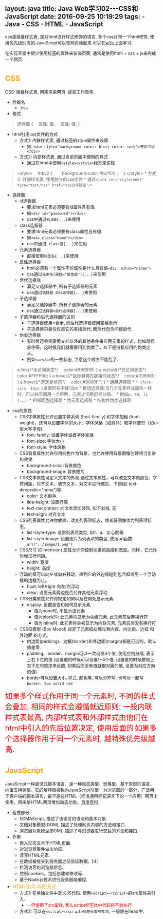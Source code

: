 layout: java
title: Java Web学习02---CSS和JavaScript
date: 2016-09-25 10:19:29
tags:
    - Java
    - CSS
    - HTML
    - JavaScript
---
css是层叠样式表, 是对html进行样式修饰的语言, 多个css对同一个html修饰, 使用优先级别高的.JavaScript可以使网页动起来.可以在[w3c](http://www.w3school.com.cn/)上面学习.
<!--more-->
在实际开发中很少使用标签的属性来装饰页面, 通常是使用html + css + js来完成一个网页.

# <font size=5 color=orange>CSS</font>
CSS: 层叠样式表, 用来渲染网页, 提高工作效率.
* 后缀名
    * .css
* 格式
>   选择器 {
    &emsp;属性: 值;
    &emsp;属性: 值;
    }
* html引用css文件的方式
    * 方式1: 内联样式表, 通过标签的style属性来设置
        * 如: `<div style="background-color: blue; color: red;">天佑中华</div>`
    * 方式2: 内部样式表, 通过当前页面中使用的样式
        * 通过在html中使用`<style></style>`标签来实现
>   <style&gt;
    &emsp;#div2 {
    &emsp;&emsp;background-color:#bcff00 ;
    &emsp;}
    </style&gt;
    * 方式3: 外部样式表, 使用独立的css文件
        * 通过`<link rel="stylesheet" type="text/css" href="css文件路径"/>`

* 选择器
    * id选择器
        * 要求html元素必须要有id属性且有值.
        * 如`<div id="password"></div>`
        * css中通过`#id值{...}`来使用
    * class选择器
        * 要求html元素必须要有class属性且有值.
        * 如`<div class="name"></div>`
        * css中通过`.class值{...}`来使用
    * 元素选择器
        * 直接使用`标签名{...}`来使用
    * 属性选择器
        * html必须有一个属性不论属性是什么且有值`<div  nihao="nihao">`
        * css通过`元素名[属性="属性值"]{...}`来使用
    * 后代选择器
        * 满足父选择器中, 所有子选择器的元素
        * css通过`选择器 后代选择器{...}`来使用
    * 子选择器
        * 满足父选择器中, 所有子选择器的元素
        * css通过`选择器>后代选择器{...}`来使用
    * 子选择器和后代选择器的区别
        * 子选择器使用>表示, 而后代选择器使用空格表示
        * 子选择器只是仅仅是它的直接后代, 而后代包含间接后代.
    * 伪类选择器
        * 有时候还会需要用文档以外的其他条件来应用元素的样式，比如鼠标悬停等。这时候我们就需要用到伪类了。以下是链接应用的伪类定义。
        * 例如`<a></a>`的一些状态, 注意这个顺序不能乱了.
>   a:link{/\*未访问状态\*/
&emsp;color:#999999;
}
a:visited{/\*已访问状态\*/
&emsp;color:#FFFF00;
}
a:hover{/\*鼠标悬停在链接时状态\*/
&emsp;color:#006600;
}
a:hover{/\*选定是状态\*/
&emsp;color:#0000FF;
}
    * 通用选择器 
        * `* {font-size: 12px;}`设置所有字体12px
    * 群组选择器:当几个元素样式属性一样时，可以共同调用一个声明，元素之间用逗号分隔。
        * 例如`p, td, li {...}`
    * 相邻同胞选择器
    * 伪元素选择器
    * 结构性伪类选择器
* css的属性
    * CSS字体属性允许设置字体系列 (font-family) 和字体加粗 (font-weight)，还可以设置字体的大小、字体风格（如斜体）和字体变形（如小型大写字母).
        * font-family: 设置字体或者字体家族
        * font-size: 字体大小
        * font-style: 字体风格
    * CSS背景属性允许应用纯色作为背景，也允许使用背景图像创建相当复杂的效果.
        * background-color:背景颜色 
        * background-image: 背景图片
    * CSS文本属性可定义文本的外观.通过文本属性，可以改变文本的颜色、字符间距，对齐文本，装饰文本，对文本进行缩进、下划线( text-decoratio="none")等.
        * color: 文本颜色
        * line-height: 设置行高
        * text-decoration: 向文本添加装饰, 如下划线, 无
        * text-align: 对齐文本
    * CSS列表属性允许你放置、改变列表项标志，或者将图像作为列表项标志。
        * list-style-type: 设置列表项类型, 如1、a、实心圆等
        * list-style-image: 设置图片为列表项的类型, 使用url函数`url("../image/1.png")`
    *   CSS尺寸 (Dimension) 属性允许你控制元素的高度和宽度。同样，它允许你增加行间距。
        * width: 宽度
        * height: 高度
    * 浮动的框可以向左或向右移动，直到它的外边缘碰到包含框或另一个浮动框的边框为止。
        * float; left/right 向左/右浮动
        * clear: 设置元素两边是否允许其他元素浮动
    * CSS分类属性允许你规定如何以及在何处显示元素.
        * display: 设置是否和如何显示元素, 
            * 值为none时, 不显示该元素
            * 值为block时: 此元素将显示为块级元素, 此元素前后带换行符
            * 值为inline时: 此元素将会被显示为内联元素, 元素前后没有换行符
    * CSS框模型 (Box Model) 规定了元素框处理元素内容、内边距、边框 和 外边距 的方式。
        * 内边距(padding)、边框(border)和外边距(margin)都是可选的，默认值是零.
        * padding、border、margin可以一次设置4个值, 使用空格分隔,  表示上右下左的值.(设置值的时候可以设置1~4个值, 设置值的时候按照上右下左的顺序来设置, 如果后面没有值就取对面的值, 设置为对应方向的值).
        * border可以设置大小, 样式, 颜色等, 可以分开写, 也可以一起写`border: 5px solid red`

<font size=5 color=red>如果多个样式作用于同一个元素时, 不同的样式会叠加, 相同的样式会遵循就近原则: 一般内联样式表最高, 内部样式表和外部样式由他们在html中引入的先后位置决定, 使用后面的</font>
<font size=5 color=red>如果多个选择器作用于同一个元素时, 越特殊优先级越高.</font>




# <font size=5 color=orange>JavaScript</font>
JavaScript一种直译式脚本语言，是一种动态类型、弱类型、基于原型的语言，内置支持类型。它的解释器被称为JavaScript引擎，为浏览器的一部分，广泛用于客户端的脚本语言，最早是在HTML（标准通用标记语言下的一个应用）网页上使用，用来给HTML网页增加动态功能。[百度百科](http://baike.baidu.com/item/javascript)
* 组成部分
    * ECMAScript, 描述了该语言的语法和基本对象.
    * 文档对象模型(DOM), 描述了处理网页内容的方法和接口.
    * 浏览器对象模型(BOM), 描述了与浏览器进行交互的方法和接口.
* 作用
    * 嵌入动态文本于HTML页面.
    * 对浏览器事件做出响应. 
    * 读写HTML元素.
    * 在数据被提交到服务器之前验证数据。[4] 
    * 检测访客的浏览器信息.
    * 控制cookies，包括创建和修改等.
    * 基于Node.js技术进行服务器端编程.
* <font size=3 color=orange>HTML引入JS的方式</font>
    * 方式1: 在单独文件中定义JS代码. 使用`<script></script>`的src属性来引入.
        * <font color=red>一但使用了src属性, 那么script标签体中代码将不会执行</font>
    * 方式2: 可以在`<script></script>标签里面书写JS`, 一般放在head中.
    >   <script type="text/javascript"&gt;
    //JScode
    </script&gt;
* <font size=3 color=orange>EMCAScript里面的语法</font>
    * 区分大小写
        * 与 Java 一样，变量、函数名、运算符以及其他一切东西都是区分大小写的。
        * var Test;和var test;是完全两个变量
    * 变量是弱类型的
        * 与 Java 和 C 不同，ECMAScript 中的变量无特定的类型，定义变量时只用 var 运算符，可以将它初始化为任意值, 可以随时改变变量所存数据的类型(但是尽量避免这样做).
    * 每行结尾的分号可有可无
        * 最好的代码编写习惯是总加入分号，因为没有分号，有些浏览器就不能正确运行.
    * 注释与 Java、C 和 PHP 语言的注释相同
        * 单行注释使用 //
        * 多行注释使用/\* 注释部分 \*/
    * 括号表示代码块, 使用{}括起来
        * 例如
        > if (test1 == "red") {
            &emsp;test1 = "blue";
            &emsp;alert(test1);
            }
* <font size=3 color=orange>EMCAScript里面的变量</font>
    * 声明
        * 使用var 声明, 无需明确的类型声明.
            > var text = 123;
        * <font size=3 color=red>var也可以省略, 此时会自动创建一个全局变量,初始化为指定值. 但是不推荐这么做, 这样不利于变量的跟踪.</font>
            >   title = "你好么?";
            alert(title); 
        * 可以先声明, 再赋值
            > var text;  text = 123;
        * 一个var可以声明多个变量, 并且可以是不同类型
            > var test = "hi", age = 25;
        * <font size=3 color=red>使用变量是可以改变存放数据的类型, 但是不推荐这么做.</font>
            > var text = "hello";
            text = 25;
    * 命名
        * 第一个字符必须是字母、下划线（_）或美元符号（$）
        * 余下的字符可以是下划线、美元符号或任何字母或数字字符
        * 在开发中还遵守其他命名规则
            * Camel 标记法: 首字母是小写的，接下来的字母都以大写字符开头.
            * Pascal 标记法: 首字母是大写的，接下来的字母都以大写字符开头.
            * 匈牙利类型标记法: 在以 Pascal 标记法命名的变量前附加一个小写字母（或小写字母序列），说明该变量的类型.
* EMCAScript关键字
    * 关键字是保留的，不能用作变量名或函数名.下面是ECMA-262的一些关键字. 
    * break、case、catch、continue、default、delete、do、else、finally、for、function、if、in、instanceof、new、return、switch、this、throw、try、typeof、var、void、while、with
* EMCAScript保留字
    * 留字在某种意思上是为将来的关键字而保留的单词。因此保留字不能被用作变量名或函数名.下面是ECMA-262的一些保留字.
    * abstract、boolean、byte、char、class、const、debugger、double、enum、export、extends、final、float、goto、implements、import、int、interface、long、native、package、private、protected、public、short、static、super、synchronized、throws、transient、volatile 
* <font size=3 color=orange>EMCAScript里面的数据类型</font>
    * 原始类型
        * 存储在栈（stack）中的简单数据段，也就是说，它们的值直接存储在变量访问的位置。
        * ECMAScript 有 5 种原始类型(primitive type)，即 Undefined(未初始化)、Null(空)、Boolean(布尔)、Number(数字) 和 String(字符串. 使用单/双引号括起来的都是).
        * 通过<font size=3 color=red>typeof</font>运算符可以判断一个值或者变量是否属于原始类型.
            >   var sTemp = "test string";
            alert (typeof sTemp);    //输出 "string"
            alert (typeof 86);    //输出 "number"
        * undefined - 如果变量是 Undefined 类型的
            &emsp;boolean - 如果变量是 Boolean 类型的
            &emsp;number - 如果变量是 Number 类型的
            &emsp;string - 如果变量是 String 类型的
            &emsp;object - 如果变量是一种引用类型或 Null 类型的, 现在，null 被认为是对象的占位符.
        * <font color=orange>原始类型中的String、Boolen、Number都是伪对象, 可以调用String对象里面的方法.</font>
    * 引用类型
        * 存储在堆（heap）中的对象，也就是说，存储在变量处的值是一个指针（point），指向存储对象的内存处。
        * var o = new Object(); 这种语法与 Java 语言的相似，不过当有不止一个参数时，ECMAScript 要求使用括号。如果没有参数，如以下代码所示，括号可以省略var o = new Object;<font size=4 color=red>尽管括号不是必需的，但是为了避免混乱，最好使用括号.</fong>
        * <font color=orange>Object 对象</font>, ECMAScript 中的所有对象都由这个对象继承而来.
            * Object 对象具有下列属性：
                * constructor 对创建对象的函数的引用（指针）。对于 Object 对象，该指针指向原始的 Object() 函数。
                * Prototype 对该对象的对象原型的引用。对于所有的对象，它默认返回 Object 对象的一个实例。
            * Object 对象还具有几个方法：
                * hasOwnProperty(property) 判断对象是否有某个特定的属性。必须用字符串指定该属性。（例如，o.hasOwnProperty("name")）
                * IsPrototypeOf(object) 判断该对象是否为另一个对象的原型。
                * PropertyIsEnumerable 判断给定的属性是否可以用 for...in 语句进行枚举。
                * ToString() 返回对象的原始字符串表示。对于 Object 对象，ECMA-262 没有定义这个值，所以不同的 ECMAScript 实现具有不同的值。
                * ValueOf() 返回最适合该对象的原始值。对于许多对象，该方法返回的值都与 ToString() 的返回值相同。
        * <font color=orange>Boolean 对象</font>, 是Boolean 原始类型的引用类型
            * Boolean 对象将覆盖 Object 对象的 ValueOf() 方法，返回原始值，即 true 和 false。ToString() 方法也会被覆盖，返回字符串 "true" 或 "false"
            * 最好还是使用 Boolean 原始值，避免发生Boolen对象和Boolen原始值比较时出现错误.
            >   var oFalseObject = new Boolean(false);
            var bResult = oFalseObject && true;	//输出 true
        * <font color=orange>Number 对象</font>
            * toFixed() 方法返回的是具有指定位数小数的数字的字符串表示
            >   var oNumberObject = new Number(68);
            alert(oNumberObject.toFixed(2));  //输出 "68.00"
            * toExponential() 方法返回的是用科学计数法表示的数字的字符串形式
            >   var oNumberObject = new Number(68);
            alert(oNumberObject.toExponential(1));  //输出 "6.8e+1"
            * toPrecision() 方法根据最有意义的形式来返回数字的预定形式或指数形式。
            >   var oNumberObject = new Number(68);
            alert(oNumberObject.toPrecision(1));  //输出 "7e+1"
            * toFixed()、toExponential() 和 toPrecision() 方法都会进行舍入操作，以便用正确的小数位数正确地表示一个数。
            * 与 Boolean 对象相似，Number 对象也很重要，不过应该少用这种对象，以避免潜在的问题。只要可能，都使用数字的原始表示法。
        * <font color=orange>String 对象</font>
            * 常用属性
                * length 字符串长度
            * 常用方法
                * charAt()	返回在指定位置的字符。
                * charCodeAt()	返回在指定的位置的字符的 Unicode 编码。
                * concat()	连接字符串。
                * indexOf()	检索字符串。
                * lastIndexOf()	从后向前搜索字符串。
                * link()	将字符串显示为链接。
                * localeCompare()	用本地特定的顺序来比较两个字符串。
                * match()	找到一个或多个正在表达式的匹配。
                * replace()	替换与正则表达式匹配的子串。
                * search()	检索与正则表达式相匹配的值。
                * slice()	提取字符串的片断，并在新的字符串中返回被提取的部分。
                * split() 切个字符串, 返回字符串数组
                * substr()	从起始索引号提取字符串中指定数目的字符.
                * substring()	提取字符串中两个指定的索引号之间的字符。
                *  toLocaleLowerCase()	把字符串转换为小写。	
                * toLocaleUpperCase()	把字符串转换为大写。	
                * toLowerCase()	把字符串转换为小写。	
                * toUpperCase()	把字符串转换为大写。
        * <font color=orange>Array 对象</font>用于在单个的变量中存储多个值, 数组是可变的, 可以存放任意值.
            * 创建 Array 对象的语法：
            >   var arr1 = new Array();//长度为0
            var arr2 = new Array(size); //指定长度
            var arr3 = new Array(element0, element0, ..., elementn);//指定元素
            var arr4 = ["a", "b", "c"];//非官方写法
            * 常用属性
                * length	设置或返回数组中元素的数目。
                * 访问大于或者等于它长度的会是undefined
            * 常用方法
                * pop() 删除最后一个
                * push() 在末尾插入一个
                * shift() 删除第一个
                * unshift() 插入到首位
                * join() 打印数组
                * concat() 链接两个或更多的数组,并返回结果
                * sort() 对数组进行排序
                * reverse() 对数组进行反转
        * <font color=orange>Date 对象</font>, 用于处理日期和时间
            * 常用方法
                * getTime()	返回 1970 年 1 月 1 日至今的毫秒数。
                * parse()	返回1970年1月1日午夜到指定日期（字符串）的毫秒数。
                * setTime()	以毫秒设置 Date 对象。
                * toLocaleString()	根据本地时间格式，把 Date 对象转换为字符串。
        * <font color=orange>Math 对象</font>, 用于执行数学任务
            * 常用属性
                * PI 
                * E 
            * 常用方法
                * ceil(x)	对数进行上舍入。
                * floor(x)	对数进行下舍入。
                * abs(x)	返回数的绝对值。
                * max(x,y)	返回 x 和 y 中的最高值。	
                * min(x,y)	返回 x 和 y 中的最低值。
                * random()	返回 0 ~ 1 之间的随机数。
                * round(x)	把数四舍五入为最接近的整数。
        * <font color=orange>RegExp 对象</font>, 表示正则表达式，它是对字符串执行模式匹配的强大工具。
            * 直接量语法
            >   /pattern/attributes
            //注意不需要带引号(单引号、双引号)
            * 创建 RegExp 对象的语法：
            >   new RegExp(pattern, attributes);
            //参数 pattern 是一个字符串，指定了正则表达式的模式或其他正则表达式。
            //参数 attributes 是一个可选的字符串，包含属性 "g"、"i" 和 "m"，分别用于指定全局匹配、区分大小写的匹配和多行匹配。ECMAScript 标准化之前，不支持 m 属性。如果 pattern 是正则表达式，而不是字符串，则必须省略该参数
            * RegExp 对象方法
                * test	检索字符串中指定的值。返回 true 或 false。
                * exec	检索字符串中指定的值。返回找到的值，并确定其位置。
            * 支持正则表达式的 String 对象的方法
                * search	检索与正则表达式相匹配的值。
                * match	找到一个或多个正则表达式的匹配。
                * replace	替换与正则表达式匹配的子串。'
                * split	把字符串分割为字符串数组。
            * 网上整理的:[正则表达式](http://114.xixik.com/regex/)
        * <font color=orange>全局函数</font>, 全局属性和函数可用于所有内建的 JavaScript 对象。
            * 常用方法
                * decodeURI()	解码某个编码的 URI。
                * encodeURI()	把字符串编码为 URI。
                * isFinite()	检查某个值是否为有穷大的数。
                * isNaN()	检查某个值是否是数字。
                * Number()	把对象的值转换为数字。
                * parseFloat()	解析一个字符串并返回一个浮点数。
                * parseInt()	解析一个字符串并返回一个整数。
                * <font color=red>eval()	计算 JavaScript 字符串，并把它作为脚本代码来执行。</font>
                * String()	把对象的值转换为字符串。
* <font size=3 color=orange>ECMAScript 类型转换</font>
    * 转换成字符串
        * Boolean 值、Number值和字符串的原始值都有toString() 方法, 会把对应的值转为字符串.
            * Boolen类型
                * >   var bFound = false;
                alert(bFound.toString());	//输出 "false"
            * Number类型toString() 方法比较特殊，它有两种模式，即默认模式和基模式。
                * 默认模式:无论最初采用什么表示法声明数字，Number 类型的 toString() 方法返回的都是数字的十进制表示。因此，以八进制或十六进制字面量形式声明的数字输出的都是十进制形式的。
                    >   var iNum1 = 10;
                    var iNum2 = 10.0;
                    alert(iNum1.toString());	//输出 "10"
                    alert(iNum2.toString());	//输出 "10"
                * 基模式:可以用不同的基输出数字，例如二进制的基是 2，八进制的基是 8，十六进制的基是 16
                    >   var iNum = 10;
                    alert(iNum1.toString(2));	//输出 "1010"
                    alert(iNum1.toString(8));	//输出 "12"
                    alert(iNum1.toString(16));	//输出 "A"
                    //对数字调用 toString(10) 与调用 toString() 相同，它们返回的都是该数字的十进制形式。
        * 转换成数字
            * 只有对 String 类型调用这些方法，它们才能正确运行；对其他类型返回的都是 NaN。
            * ECMAScript 提供了两种把非数字的原始值转换成数字的方法，即 parseInt() 和 parseFloat()。前者把值转换成整数，后者把值转换成浮点数
                * parseInt()
                    * <font color=orange>parseInt() 方法首先查看位置 0 处的字符，判断它是否是个有效数字；如果不是，该方法将返回 NaN，不再继续执行其他操作。但如果该字符是有效数字，该方法将查看位置 1 处的字符，进行同样的测试。这一过程将持续到发现非有效数字的字符为止，此时 parseInt() 将把该字符之前的字符串转换成数字。
                        例如，如果要把字符串 "12345red" 转换成整数，那么 parseInt() 将返回 12345，因为当它检查到字符 r 时，就会停止检测过程。</font>
                    * <font color=orange>字符串中包含的数字字面量会被正确转换为数字，比如 "0xA" 会被正确转换为数字 10。不过，字符串 "22.5" 将被转换成 22，因为对于整数来说，小数点是无效字符。</font>
                        >   ar iNum1 = parseInt("12345red");	//返回 12345
                        var iNum1 = parseInt("0xA");	//返回 10
                        var iNum1 = parseInt("56.9");	//返回 56
                        var iNum1 = parseInt("red");	//返回 NaN
                    * parseInt() 方法还有基模式，可以把二进制、八进制、十六进制或其他任何进制的字符串转换成整数
                        >   var iNum1 = parseInt("AF", 16);	//返回 175
                        var iNum1 = parseInt("10", 2);	//返回 2
                        var iNum2 = parseInt("10", 8);	//返回 8
                        var iNum3 = parseInt("10", 10);	//返回 10
                    * 十进制中前面包含了0,  那么默认得到8进制数的值.
                        > var iNum1 = parseInt("010");	//返回 8
                        var iNum2 = parseInt("010", 8);	//返回 8
                        var iNum3 = parseInt("010", 10);	//返回 10
                * parseFloat()
                    * parseFloat() 方法与 parseInt() 方法的处理方式相似，从位置 0 开始查看每个字符，直到找到第一个非有效的字符为止，然后把该字符之前的字符串转换成整数。
                        不过，对于这个方法来说，第一个出现的小数点是有效字符。如果有两个小数点，第二个小数点将被看作无效的。parseFloat() 会把这个小数点之前的字符转换成数字。这意味着字符串 "11.22.33" 将被解析成 11.22。
                        使用 parseFloat() 方法的另一不同之处在于，字符串必须以十进制形式表示浮点数，而不是用八进制或十六进制。该方法会忽略前导 0，所以八进制数 0102 将被解析为 102。对于十六进制数 0xA，该方法将返回 NaN，因为在浮点数中，x 不是有效字符。
                    * parseFloat() 方法也没有基模式。
                        >   var fNum1 = parseFloat("12345red");	//返回 12345
                        var fNum2 = parseFloat("0xA");	//返回 NaN
                        var fNum3 = parseFloat("11.2");	//返回 11.2
                        var fNum4 = parseFloat("11.22.33");	//返回 11.22
                        var fNum5 = parseFloat("0102");	//返回 102
                        var fNum1 = parseFloat("red");	//返回 NaN
        * 强制类型转换
            * 可以使用强制类型转换（type casting）来处理转换值的类型。使用强制类型转换可以访问特定的值，即使它是另一种类型的。
            * ECMAScript 中可用的 3 种强制类型转换如下：
                * Boolean(value) - 把给定的值转换成 Boolean 型；
                    * 当要转换的值是至少有一个字符的字符串、非 0 数字或对象时，Boolean() 函数将返回 true。如果该值是空字符串、数字 0、undefined 或 null，它将返回 false
                        >   var b1 = Boolean("");		//false - 空字符串
                        var b2 = Boolean("hello");		//true - 非空字符串
                        var b1 = Boolean(50);		//true - 非零数字
                        var b1 = Boolean(null);		//false - null
                        var b1 = Boolean(0);		//false - 零
                        var b1 = Boolean(new object());	//true - 对象
                *  String(value) - 把给定的值转换成字符串；
                    * <font color=orange>强制转换成字符串和调用 toString() 方法的唯一不同之处在于，对 null 和 undefined 值强制类型转换可以生成字符串而不引发错误：</font>
                    >   var s1 = String(null);	//"null"
                    var oNull = null;
                    var s2 = oNull.toString();	//会引发错误
                * Number(value) - 把给定的值转换成数字（可以是整数或浮点数）；
                    * Number() 函数的强制类型转换与 parseInt() 和 parseFloat() 方法的处理方式相似，只是它转换的是整个值，而不是部分值。
                    * 1.2.3 使用parseInt() 和 parseFloat() 分别得到1和1.2,  而使用Number("1.2.3")将返回 NaN，因为整个字符串值不能转换成数字.
                    
|用法|结果|
|:---:|:---:|
|Number(false)|0|
|Number(true)|1|
|Number(undefined)|NaN|
|Number(null)|0|
|Number("1.2")|1.2|
|Number("12")	|12|
|Number("1.2.3")|NaN|
|Number(new object())|NaN|
|Number(50)|50|

* <font size=3 color=orange>ECMAScript 运算符</font>
    * instanceof 运算符
        * 在使用 typeof 运算符时采用引用类型存储值会出现一个问题，无论引用的是什么类型的对象，它都返回 "object"。ECMAScript 引入了另一个 Java 运算符 instanceof 来解决这个问题。
        * instanceof 运算符与 typeof 运算符相似，用于识别正在处理的对象的类型。与 typeof 方法不同的是，instanceof 方法要求开发者明确地确认对象为某特定类型。
        >   var oStringObject = new String("hello world");
        alert(oStringObject instanceof String);	//输出 "true"
    * 一元运算符
        * <font color=orange>delete</font>
            * delete运算符: 删除对以前定义的对象属性或方法的引用.
            > var o = new Object;
            o.name = "David";
            alert(o.name);	//输出 "David"
            delete o.name;
            alert(o.name);	//输出 "undefined"
            * delete 运算符不能删除开发者未定义的属性和方法
                > 例如: delete o.toString;
        * <font color=orange>void</font> 
            * void运算符: 对任何值返回 undefined.
            * 没有返回值的函数真正返回的都是 undefined。
            >   从 HTML 的 <a&gt;元素调用 JavaScript 函数时。要正确做到这一点，函数不能返回有效值，否则浏览器将清空页面，只显示函数的结果。例如: <a href="javascript:window.open('about:blank')"&gt;Click me</a&gt;显示object.要避免这种效果，可以用 void 运算符调用 window.open() 函数：<a href="javascript:void(window.open('about:blank'))"&gt;Click me</a&gt;这使 window.open() 调用返回 undefined，它不是有效值，不会显示在浏览器窗口中。
        * 前增量++/前减量--运算符、后增量++/后减量--运算符
            * 直接从 C（和 Java）借用的两个运算符是前增量运算符和前减量运算符。
            * 单独使用时结果会自增/自减, 当参与运算时, 在前就先自增/自减, 取运算后的值. 在后就先取值, 然后再自增/自减.
            >   var num = 10;
            num++;
            alert(num); //11
            alert(num++); //11
            alert(num); //12
            alert(++num); //13
            alert(num) //13
        * 一元+和一元-
            * 一元 + 对于数字无本质影响
            * 一元 + 会对字符串产生影响, 会把字符串类型变为number类型.当一元加法运算符对字符串进行操作时，它计算字符串的方式与 parseInt() 相似，主要的不同是只有对以 "0x" 开头的字符串（表示十六进制数字），一元运算符才能把它转换成十进制的值。因此，用一元加法转换 "010"，得到的总是 10，而 "0xB" 将被转换成 11。
                >   var sNum = "20";
                alert(typeof sNum);	//输出 "string"
                var iNum = +sNum;
                alert(typeof iNum);	//输出 "number"
            * 一元 - 和 一元 + 对字符串的影响类似, 同时会对值取负.
    * 位运算符
        * ~(not非) 一个数的二进制每位取反
        * &(and与) 无符号右移运算两个数的二进制数同一个位置的两个数位都为1才为1
        * |(or或) 两个数的二进制数同一个位置的两个数位都为0才为0
        * ^(XOR异或) 两个数的二进制数同一个位置的两个数位相同为0, 否则为1.
        * <<(左移运算符)
            * 它把数字中的所有数位向左移动指定的数量。例如，把数字 2（等于二进制中的 10）左移 5 位，结果为 64（等于二进制中的 1000000）
            * 在左移数位时，数字右边多出 5 个空位。左移运算用 0 填充这些空位
            * 左移运算保留数字的符号位。例如，如果把 -2 左移 5 位，得到的是 -64，而不是 64。
        * &gt;&gt;(有符号右移运算)
            * 移动数位后会造成空位。这次，空位位于数字的左侧，但位于符号位之后。ECMAScript 用符号位的值填充这些空位，创建完整的数字.
        * &gt;&gt;&gt;(无符号右移运算)
            * 对于正数，无符号右移运算的结果与有符号右移运算一样
            * 负数的无符号右移运算得到的总是一个非常大的数字.
    * 逻辑运算符
        * && 逻辑与
            * 当两边都是boolen类型, 都为true才为true, 否则为false
            * <font color=orange>如果一个运算数是对象，另一个是 Boolean 值，返回该对象。
                &emsp;如果两个运算数都是对象，返回第二个对象。
                &emsp;如果某个运算数是 null，返回 null。
                &emsp;如果某个运算数是 NaN，返回 NaN。
                &emsp;如果某个运算数是 undefined，发生错误。</font>
        * || 逻辑或
            * 当两边都是boolen类型, 都为false才为false
            * <font color=orange>如果一个运算数是对象，另一个是 Boolean 值，返回该对象。
                &emsp;如果两个运算数都是对象，返回第一个对象。
                &emsp;如果某个运算数是 null，返回 null。
                &emsp;如果某个运算数是 NaN，返回 NaN。
                &emsp;如果某个运算数是 undefined，发生错误。</font>
        * ! 逻辑非
            * <font color=orange>如果运算数是对象，返回 false
            &emsp;如果运算数是数字 0，返回 true
            &emsp;如果运算数是 0 以外的任何数字，返回 false
            &emsp;如果运算数是 null，返回 true
            &emsp;如果运算数是 NaN，返回 true
            &emsp;如果运算数是 undefined，发生错误。</font>
        * || 和 && 都会出现和Java中的"短路现象"
    * 乘性运算符
        * \*用于两数相乘
            >   var iResult = 12 * 34
            
            * 处理特殊值时
            >   如果结果太大或太小，那么生成的结果是 Infinity 或 -Infinity。
            如果某个运算数是 NaN，结果为 NaN。
            Infinity 乘以 0，结果为 NaN。
            Infinity 乘以 0 以外的任何数字，结果为 Infinity 或 -Infinity。
            Infinity 乘以 Infinity，结果为 Infinity。
        * /用第二个运算数除第一个运算数
            >   var iResult = 88 /11;
              
            * 处理特殊值时
            >   如果结果太大或太小，那么生成的结果是 Infinity 或 -Infinity。
            如果某个运算数是 NaN，结果为 NaN。
            Infinity 被 Infinity 除，结果为 NaN。
            Infinity 被任何数字除，结果为 Infinity。
            0 除一个任何非无穷大的数字，结果为 NaN。
            Infinity 被 0 以外的任何数字除，结果为 Infinity 或 -Infinity。
        * %求余运算符
            >   var iResult = 26%5; //等于 1
            
            * 处理特殊值时
            >   如果被除数是 Infinity，或除数是 0，结果为 NaN。
            Infinity 被 Infinity 除，结果为 NaN。
            如果除数是无穷大的数，结果为被除数。
            如果被除数为 0，结果为 0。
    * 加性运算符
        * \+ 加性运算符
        * 处理特殊值时
        >   某个运算数是 NaN，那么结果为 NaN。
        -Infinity 加 -Infinity，结果为 -Infinity。
        Infinity 加 -Infinity，结果为 NaN。
        +0 加 +0，结果为 +0。
        -0 加 +0，结果为 +0。
        -0 加 -0，结果为 -0。
        不过，如果某个运算数是字符串，那么采用下列规则：
        如果两个运算数都是字符串，把第二个字符串连接到第一个上。
        如果只有一个运算数是字符串，把另一个运算数转换成字符串，结果是两个字符串连接成的字符串。
    
        * \- 减法运算符
        >   某个运算数是 NaN，那么结果为 NaN。
        -Infinity 减 Infinity，结果为 NaN。
        -Infinity 减 -Infinity，结果为 NaN。
        Infinity 减 -Infinity，结果为 Infinity。
        -Infinity 减 Infinity，结果为 -Infinity。
        +0 减 +0，结果为 +0。
        -0 减 -0，结果为 -0。
        +0 减 -0，结果为 +0。
        某个运算符不是数字，那么结果为 NaN。
    * 关系运算符
        * \>(大于)、<(小于)、\>=(大于等于)、<=(小于大于), 都返回一个boolen类型
        * 常规比较方式, 比较两个Number类型 或者两个String类型
            * 都是Number类型时 根据值大小判断
            * 都是String类型时,  通过对应位置上面字符的数值来判断
            >   var bResult = "25" < "3";
            //两个运算数都是字符串，所以比较的是它们的字符代码（"2" 的字符代码是 50，"3" 的字符代码是 51）。
            alert(bResult);	//输出 "true"
        * 比较数字和字符串
            * 当比较数字和字符串形式的数字时, 会把字符串转为数值进行比较.
            >   var bResult = "25" < 3;
            //字符串 "25" 将被转换成数字 25，然后与数字 3 进行比较
            alert(bResult);	//输出 "false"
        * 字符串不能转换成数字时
        >   var bResult = "a" < 3;
            //a不能转为数字, 如果对它调用 parseInt() 方法，返回的是 NaN。根据规则，任何包含 NaN 的关系运算符都要返回 false，因此这段代码也输出 false：
            alert(bResult);

    * 条件运算符 表达式 : value1 ? value2
        >   var iMax = (iNum1 > iNum2) ? iNum1 : iNum2;
    * 赋值运算符
        * = 只是把等号右边的值赋予等号左边的变量。
        * 每种主要的算术运算以及其他几个运算都有复合赋值运算符
            >   乘法/赋值（*=）
            除法/赋值（/=）
            取模/赋值（%=）
            加法/赋值（+=）
            减法/赋值（-=）
            左移/赋值（<<=）
            有符号右移/赋值（>>=）
            无符号右移/赋值（>>>=）
    * 逗号运算符
        * 用逗号运算符可以在一条语句中执行多个运算。
        * 逗号运算符常用变量声明中。
            >   var iNum1 = 1, iNum = 2, iNum3 = 3;
    * 等性运算符
        * 全等号(===)和非全等号(!==)
            * 这两个运算符所做的与等号和非等号相同，只是它们在检查相等性前，不执行类型转换。
                >   ar sNum = "66";
                var iNum = 66;
                alert(sNum == iNum);	//输出 "true"
                alert(sNum === iNum);	//输出 "false"
        * 等号和非等号
            * ==等号 当且仅当两个运算数相等时，它返回 true
            * !=不等号 当且仅当两个运算数不相等时，它返回 true
            * 这两个运算符都会进行类型转换
            * 执行类型转换的规则
                >   如果一个运算数是 Boolean 值，在检查相等性之前，把它转换成数字值。false 转换成 0，true 为 1。
                如果一个运算数是字符串，另一个是数字，在检查相等性之前，要尝试把字符串转换成数字。
                如果一个运算数是对象，另一个是字符串，在检查相等性之前，要尝试把对象转换成字符串。
                如果一个运算数是对象，另一个是数字，在检查相等性之前，要尝试把对象转换成数字。
            * 运算符还遵守下列规则
                >   值 null 和 undefined 相等。
                在检查相等性时，不能把 null 和 undefined 转换成其他值。
                如果某个运算数是 NaN，等号将返回 false，非等号将返回 true。
                如果两个运算数都是对象，那么比较的是它们的引用值。如果两个运算数指向同一对象，那么等号返回 true，否则两个运算数不等。
                即使两个数都是 NaN，等号仍然返回 false，因为根据规则，NaN 不等于 NaN

|表达式|值|
|:---:|:---:|        
|null == undefined	|true|
|"NaN" == NaN	|false|
|5 == NaN	|false|
|NaN == NaN|	false|
|NaN != NaN	|true|
|false == 0	|true|
|true == 1|	true|
|true == 2	|false|
|undefined == 0	|false|
|null == 0|	false|
|"5" == 5|true|   

* <font size=3 color=orange>ECMAScript 语句</font>	
	* if语句， 和Java中一样
	>    if (i > 30) {
  	&emsp;alert("大于 30");
	} else if (i < 0) {
  	&emsp;alert("小于 0");
	} else {
  	&emsp;alert("在 0 到 30 之间");
	}
	* 迭代语句又叫循环语句
		* do-while 语句
		>   var i = 0;
		do {
		&emsp;i += 2;
		} while (i < 10);

		* while语句
		>   var i = 0;
		while (i < 10) {
	 	&emsp;i += 2;
		}

		* for语句
		>    iCount = 6;
		for (var i = 0; i < iCount; i++) {
  		&emsp;alert(i);
		}

		* for-in语句
		>    for (sProp in window) {
  		&emsp;alert(sProp);
		}
	* 标签语句，以便以后调用
	>    start : i = 5;
	//标签 start 可以被之后的 break 或 continue 语句引用
	
	* break 和 continue 语句
		*  break 语句可以立即退出循环，阻止再次反复执行任何代码
		*  continue 语句只是退出当前循环，根据控制表达式还允许继续进行下一次循环
		*  与有标签的语句一起使用
			* break 语句和 continue 语句都可以与有标签的语句联合使用，返回代码中的特定位置。
			>    //break
			var iNum = 0;
			outermost:
			for (var i=0; i<10; i++) {
 			&emsp;for (var j=0; j<10; j++) {
    		&emsp;&emsp;if (i == 5 && j == 5) {
    		&emsp;&emsp;&emsp;break outermost;
  			&emsp;&emsp;}
  			&emsp;&emsp;iNum++;
  			&emsp;}
			}
			alert(iNum);	//输出 "55"
			//continus
			var iNum = 0;
			outermost:
			for (var i=0; i<10; i++) {
  			&emsp;for (var j=0; j<10; j++) {
    		&emsp;&emsp;if (i == 5 && j == 5) {
    		&emsp;&emsp;&emsp;continue outermost;
  			&emsp;&emsp;}
  			&emsp;&emsp;iNum++;
  			&emsp;}
			}
			alert(iNum);	//输出 "95"
	* with语句， 用于设置代码在特定对象中的作用域。
	>    var sMessage = "hello";
	with(sMessage) {
  	&emsp;alert(toUpperCase());	//输出 "HELLO"
	}
	//在这个例子中，with 语句用于字符串，所以在调用 toUpperCase() 方法时，解释程序将检查该方法是否是本地函数。如果不是，它将检查伪对象 sMessage，看它是否为该对象的方法。然后，alert 输出 "HELLO"，因为解释程序找到了字符串 "hello" 的 toUpperCase() 方法。
	with 语句是运行缓慢的代码块，尤其是在已设置了属性值时。大多数情况下，如果可能，最好避免使用它
	* switch语句， 可以用来比较字符串，而Java是在JDK1.7才可以,还能用不是常量的值说明情况。
	>    var BLUE = "blue", RED = "red", GREEN  = "green";
	switch (sColor) {
  	&emsp;case BLUE: alert("Blue");
    &emsp;break;
  	&emsp;case RED: alert("Red");
    &emsp;break;
  	&emsp;case GREEN: alert("Green");
    &emsp;break;
 	&emsp;default: alert("Other");
	}
* <font size=3 color=orange>ECMAScript 函数</font>
    * 函数概述
        * 声明：关键字 function、函数名、一组参数，以及置于括号中的待执行代码, 即使函数确实有值，也不必明确地声明它的返回值类型。
        >    function sayHi(sName, sMessage) {
        &emsp;alert("Hello " + sName + sMessage);
        }
        * 函数在执行过 return 语句后立即停止代码。因此，return 语句后的代码都不会被执行。
    * arguments对象
        * 在函数代码中，使用特殊对象 arguments，开发者无需明确指出参数名，就能访问它们
        >   function sayHi() {
        &emsp;if (arguments[0] == "bye") {
        &emsp;&emsp;return;
        &emsp;}
        &emsp;alert(arguments[0]);
        }
        //也可以这样定义
        var sayHi = function() {
        &emsp;if (arguments[0] == "bye") {
        &emsp;&emsp;return;
        &emsp;}
        &emsp;alert(arguments[0]);
        }
        * 检测参数个数
            * 引用属性 arguments.length 即可
    * Function函数
        * 函数实际上是功能完整的对象
        >   function sayHi(sName, sMessage) {
        &emsp;alert("Hello " + sName + sMessage);
        }
        //上面等价于
        var sayHi = 
        new Function("sName", "sMessage", "alert(\"Hello \" + sName + sMessage);");
        * 尽管可以使用 Function 构造函数创建函数，但最好不要使用它，因为用它定义函数比用传统方式要慢得多。不过，所有函数都应看作 Function 类的实例。
        * Function 对象的 length 属性, 可以获取函数期望的参数个数.
        * 函数的参数也可以传入this或this.属性值, 表示当前的元素(当前DOM对象), 那么会把该元素作为参数传递进入, 这样可以不用通过document.getElementByxxx获取元素了
        * Function对象的方法
            * Function 对象也有与所有对象共享的 valueOf() 方法和 toString() 方法。这两个方法返回的都是函数的源代码，在调试时尤其有用。
* <font size=3 color=orange>HTML DOM 对象(Document 对象, 文档对象)</font>
    * 节点
        * 文档节点: documen
        * 元素节点: element
        * appendChild() 可以添加子元素
        * 属性节点; attribute
        * 文本节点: text
    * <font color=orange>Document 对象</font>,每个载入浏览器的 HTML 文档都会成为 Document 对象。Document 对象使我们可以从脚本中对 HTML 页面中的所有元素进行访问, 每个元素标签组成了一个树形结构.
        * Document 对象常用属性
            * cookie 设置或返回与当前文档有关的所有 cookie。
            * domain 返回当前文档的域名。
            * title 返回当前文档的标题。
            * URL 返回当前文档的 URL。
         * Document 对象方法
            * getElementById()	返回对拥有指定 id 的第一个对象的引用。
            * getElementsByName()	返回带有指定名称的对象集合, 需要给元素添加name属性
            * getElementsByClassName()	返回带有指定名称的对象集合,需要给元素添加class属性
            * getElementsByTagName()	返回带有指定标签名的对象集合, 如获取所有的div
            * write() 向文档写 HTML 表达式 或 JavaScript 代码。
            * writeln()	等同于 write() 方法，不同的是在每个表达式之后写一个换行符。
            * 可以获取/设置标签体的属性
                * innerHTML 获取HTML 元素的标签体中的内容.
                * innerText 获取/设置元素的文本值
                * value 获取/设置value值
                * style 获取/设置标签体的样式
    * <font color=orange>Event 对象</font>, 代表事件的状态，比如事件在其中发生的元素、键盘按键的状态、鼠标的位置、鼠标按钮的状态。事件通常与函数结合使用，函数不会在事件发生前被执行！
        * 常用事件
            * onclick	当用户点击某个对象时调用的事件句柄。
            * ondblclick	当用户双击某个对象时调用的事件句柄。
            * onblur	元素失去焦点。
            * onfocus	元素获得焦点。
            * onsubmit	确认按钮被点击, 加在form表单上面, onsubmit = "return 函数名" , 这个函数必须是返回true或者false.
            * onload	一张页面或一幅图像完成加载。
            * onchange 当改变的时候
            * onunload 用户退出事件
            * onbeforeunload 用户即将退出事件
        * 了解的方法
            * preventDefault()	通知浏览器不要执行与事件关联的默认动作, 事件不会执行
            * 对于IE浏览器设置returnValue属性也可以, 如果设置了该属性，它的值比事件句柄的返回值优先级高。把这个属性设置为 fasle，可以取消发生事件的源元素的默认动作。
            >   function showAlert(event) {
            &emsp;var event = event || window.event; //兼容性问题, IE浏览器有自己的event, 通过window.event获取, 那么参数里面的就是空
            &emsp;event. preventDefault();
            }
            * stopPropagation()	 不再派发事件。
                * 当父元素有点击事件, 而子事件也有点击事件, 如果不阻止, 那么点击子元素, 父元素的点击事件也会触发. 这是可以在子元素的点击事件上面使用此方法, 阻止事件继续派发.
                * 对于IE浏览器设置cancelBubble属性也可以,	如果事件句柄想阻止事件传播到包容对象，必须把该属性设为 true。
        * <font color=orange>JS事件和函数的绑定</font>
            * 方式1: 通过标签的事件属性 `<xxx onclick="函数名(参数)"></xxx>`
            >   //定义js函数
            function show(message) {
            &emsp;alert(message);
            }
            //通过onclick事件绑定
            `<input type="button" value="点击试试" onclick="show('哈哈')" />`	
            * 方式2: 给元素派发事件
                * 先获取元素, 然后通过.onclick = function 函数名(参数) {...}或者函数名
                * <font color=red>这种方式需要注意: 因为HTML是注释型语言, 会逐条执行, 如果执行获取元素标签无法获取元素, 就会报错 </font>
                    * 可以把获取元素的代码放在html的结尾
                    * 也可以在body的onload事件中执行该代码.
                >   document.getElementById('haha').onclick = function login() {
                &emsp;alert('登录');
                }
                //等价于 先定义函数, 后赋值
                var login = function() {
                &emsp;alert('登录');
                }
                document.getElementById('haha').onclick = login;
    * <font color=orange>Style 对象</font>
        * 使用 Style 对象属性的语法：
        >   document.getElementById("id").style.property="值"
        * 可以修改背景(Background)、边框(Border)和边距(Margin)、布局(Layout)、列表(List)、杂项()、定位(Positioning)、打印(Printing)、滚动条(Scrollbar)、表格(Table)、文本(Text)、规范
        * style对象的属性是css的属性去掉-, 后面的首首字母大写
* <font size=3 color=orange>BOM 对象(Browser 对象, 浏览器对象)</font>
    * 一般每个浏览器都5个对象
        * window: 窗口
        * location: 定位信息(地址栏)
        * history: 历史记录
        * navigator: 浏览器的信息
        * screen: 客户端屏幕的信息
    * <font color=orange>Window 对象</font>表示浏览器中打开的窗口, <font color=red>如果文档包含框架（frame 或 iframe 标签），浏览器会为 HTML 文档创建一个 window 对象，并为每个框架创建一个额外的 window 对象。</font>
        * 通过window可以获取其他几个BOM对象.
        * 常用方法, window方法可以省略window，直接使用方法。
            * alert()	显示带有一段消息和一个确认按钮的警告框。
            * clearInterval()	取消由 setInterval() 设置的 timeout。
            * clearTimeout()	取消由 setTimeout() 方法设置的 timeout。
            * open() 打开浏览器窗口
            * close()	关闭浏览器窗口。
            * confirm()	显示带有一段消息以及确认按钮和取消按钮的对话框。
            * prompt() 带输入框的弹出框
            * print()	打印当前窗口的内容。
            * setInterval()	按照指定的周期（以毫秒计）来调用函数或计算表达式。(重复执行)
	        	* code可以放函数名， 不加引号
	        	* 函数名加引号， 必须带（）
	        	* 也可以放新创建的function， 有点像Java中匿名内部类
            * setTimeout()	在指定的毫秒数后调用函数或计算表达式。(只执行一次)
	* <font color=orange>Location 对象</font>
		* Location 对象包含有关当前 URL 的信息。
		* Location 对象是 Window 对象的一个部分，可通过 window.location 属性来访问。
		* 常用方法
			* assign() 加载新的文档。 
			* reload() 重新加载当前文档。 
			* replace() 用新的文档替换当前文档。 
		* 常用属性
			* href 设置或返回完整的 URL。 
				* 修改href可以实现页面跳转,也可以省略href直接修改location
			* host 设置或返回主机名和当前 URL 的端口号。 
			* port 设置或返回当前 URL 的端口号。 
	* <font color=orange>Location 对象</font>， 它包含用户（在浏览器窗口中）访问过的 URL
		* History 对象属性
			* length 返回浏览器历史列表中的 URL 数量。 
		* History 对象方法
			* back() 加载 history 列表中的前一个 URL。 
			* forward() 加载 history 列表中的下一个 URL。 
			* go() 加载 history 列表中的某个具体页面。 
			>   history.go(-2) //后退两次
